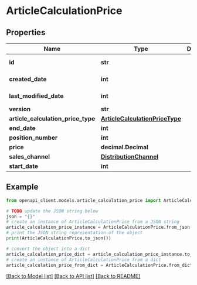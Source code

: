 # ArticleCalculationPrice


## Properties

Name | Type | Description | Notes
------------ | ------------- | ------------- | -------------
**id** | **str** |  | [optional] [readonly] 
**created_date** | **int** |  | [optional] [readonly] 
**last_modified_date** | **int** |  | [optional] [readonly] 
**version** | **str** |  | [optional] 
**article_calculation_price_type** | [**ArticleCalculationPriceType**](ArticleCalculationPriceType.md) |  | [optional] 
**end_date** | **int** |  | [optional] 
**position_number** | **int** |  | [optional] 
**price** | **decimal.Decimal** |  | [optional] 
**sales_channel** | [**DistributionChannel**](DistributionChannel.md) |  | [optional] 
**start_date** | **int** |  | [optional] 

## Example

```python
from openapi_client.models.article_calculation_price import ArticleCalculationPrice

# TODO update the JSON string below
json = "{}"
# create an instance of ArticleCalculationPrice from a JSON string
article_calculation_price_instance = ArticleCalculationPrice.from_json(json)
# print the JSON string representation of the object
print(ArticleCalculationPrice.to_json())

# convert the object into a dict
article_calculation_price_dict = article_calculation_price_instance.to_dict()
# create an instance of ArticleCalculationPrice from a dict
article_calculation_price_from_dict = ArticleCalculationPrice.from_dict(article_calculation_price_dict)
```
[[Back to Model list]](../README.md#documentation-for-models) [[Back to API list]](../README.md#documentation-for-api-endpoints) [[Back to README]](../README.md)


